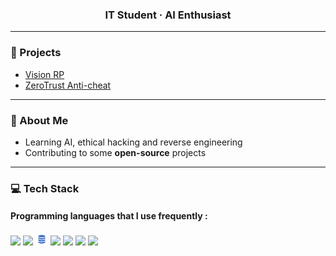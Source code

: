 <h3 align="center">IT Student · AI Enthusiast</h3>

---

### 🚀 Projects
- [Vision RP](https://github.com/SERVEURVISION)
- [ZeroTrust Anti-cheat](https://github.com/ZeroTrust-Studio)

---

### 🌱 About Me
- Learning AI, ethical hacking and reverse engineering
- Contributing to some **open-source** projects

---

### 💻 Tech Stack
#### Programming languages that I use frequently :

<code><img height="20" src="https://upload.wikimedia.org/wikipedia/commons/thumb/9/99/Unofficial_JavaScript_logo_2.svg/480px-Unofficial_JavaScript_logo_2.svg.png"></code>
<code><img height="20" src="https://upload.wikimedia.org/wikipedia/commons/thumb/c/cf/Lua-Logo.svg/2048px-Lua-Logo.svg.png"></code>
<code><img height="20" src="https://raw.githubusercontent.com/github/explore/80688e429a7d4ef2fca1e82350fe8e3517d3494d/topics/sql/sql.png"></code>
<code><img height="20" src="https://upload.wikimedia.org/wikipedia/commons/thumb/c/c3/Python-logo-notext.svg/1869px-Python-logo-notext.svg.png"></code>
<code><img height="20" src="https://upload.wikimedia.org/wikipedia/commons/thumb/1/18/C_Programming_Language.svg/1200px-C_Programming_Language.svg.png"></code>
<code><img height="20" src="https://upload.wikimedia.org/wikipedia/commons/thumb/1/18/ISO_C%2B%2B_Logo.svg/1200px-ISO_C%2B%2B_Logo.svg.png"></code>
<code><img height="20" src="https://www.svgrepo.com/show/374159/vba.svg"></code>
